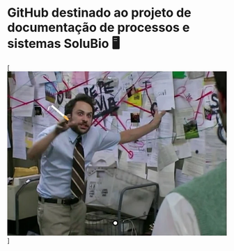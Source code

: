 # GitHub destinado ao projeto de documentação de processos e sistemas SoluBio 🖥️​

[<img src="https://github.com/Solubio-TecAgro/.github/blob/main/profile/Louco2.webp">]
